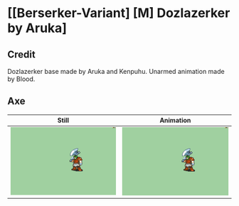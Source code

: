 # [\[Berserker-Variant\] \[M\] Dozlazerker by Aruka]

## Credit

Dozlazerker base made by Aruka and Kenpuhu.
Unarmed animation made by Blood.
	
## Axe

| Still | Animation |
| :---: | :-------: |
| ![Axe still](./Axe_000.png) | ![Axe animation](./Axe.gif) |
